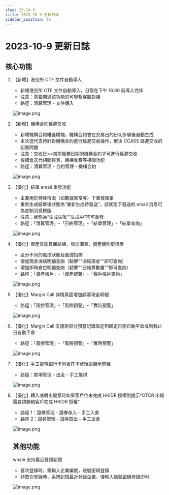 ```yaml
---
slug: 23-10-9
title: 2023-10-9 更新日誌
sidebar_position: 49
---
```



# 2023-10-9 更新日誌


## 核心功能

1. 【新增】港交所 CTF 文件自動導入
    - 新增港交所 CTF 文件自動導入，日常在下午 16:30 前導入完毕
    - 注意：需要開通該功能的可聯繫客服對接
    - 路徑：清算管理 - 文件導入

    ![image.png](/assets/2c374bdf38bc9ecfaf53fd6392839a61.png)

2. 【新增】機構合約延遲交收
    - 新增機構合約維護模塊，機構合約會在交易日的日切步驟後自動生成
    - 本次迭代支持針對機構合約進行延遲交收操作，解決 CCASS 延遲交收的記賬問題
    - 注意：交收日>=當前賬務日期的機構合約才可進行延遲交收
    - 後續會迭代相關報表、機構收費等相關功能
    - 路徑：清算管理 - 合約管理 - 機構合約

    ![image.png](/assets/eab0bb786b0e2e03c96668b5534b7fcc.png)

3. 【優化】結單 email 重發功能
    - 主要用於特殊情況（如數據異常等）下重發結單
    - 重新生成結單後狀態為“重新生成待發送”，該狀態下發送的 email 消息可為定制消息模版
    - 注意：狀態為“生成失敗”“生成中”不可重發
    - 路徑：「清算管理」-「日終管理」-「結單管理」-「結單查詢」

    ![image.png](/assets/8270c8b57c95cda9d8f88552311ffe1b.png)

4. 【優化】資產查詢頁面結構，增加圖表，資產類別更清晰
    - 區分不同的風控狀態及風控指標
    - 增加現金凍結明細查詢（點擊""凍結現金""即可查詢）
    - 增加即時倉位明細查詢（點擊""已結算數量""即可查詢）
    - 路徑：「資產帳戶」-「資產總覽」-「客戶帳戶查詢」

    ![image.png](/assets/c941ae2be5d05da85ab8ecd9056eae67.png)

5. 【優化】Margin Call 詳情頁面增加顧客現金明細
    - 路徑：「風控管理」-「風險預警」-「實時預警」

    ![image.png](/assets/cf988f4b4677ed6ad1f10045901e563c.png)

6. 【優化】Margin Call 支援對部分預警記錄設定到固定日期自動平倉或到截止日自動平倉
    - 路徑：「風控管理」-「風險預警」-「實時預警」

    ![image.png](/assets/a79406f9dfd414b0184d8edcd4d3fa1e.png)

7. 【優化】手工提現銀行卡列表在卡號後面顯示幣種
    - 路徑：款項管理 - 出金 - 手工提現

    ![image.png](/assets/996b67642e2eaa380ba64beea04029ff.png)

8. 【優化】轉入或轉出股票時如果客戶位未完成 HKIDR 授權則提示“OTCR 申報需要請聯絡客戶完成 HKIDR 授權”
    - 路徑 1：證券管理 - 證券存入 - 手工入倉
    - 路徑 2：證券管理 - 證券取出 - 手工出倉

    ![image.png](/assets/2c1eb3516e8bf18cfb060cc7cd1c1037.png)


    ## 其他功能


    whale 支持最近登錄記憶

    - 首次登錄時，需輸入企業編號，賬號密碼登錄
    - 非首次登錄時，系統記憶最近登錄企業，僅輸入賬號密碼登錄即可

    ![image.png](/assets/067ebd2dab5ea3f8b840b3e19c1a8bde.png)

